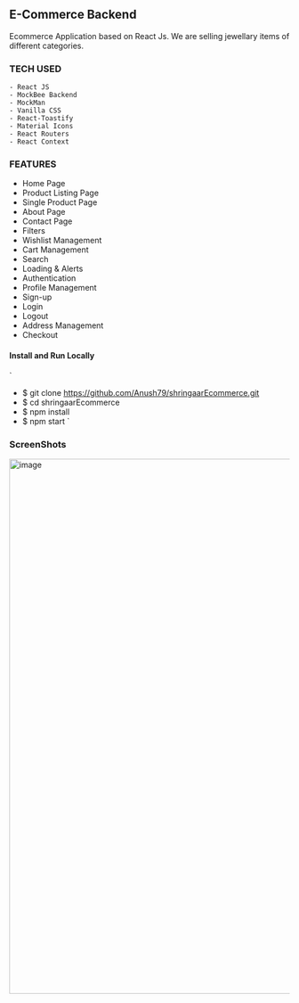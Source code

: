 ## E-Commerce Backend

Ecommerce Application based on React Js. We are selling jewellary items of different categories.

### TECH USED
```
- React JS
- MockBee Backend
- MockMan
- Vanilla CSS
- React-Toastify
- Material Icons
- React Routers
- React Context

```
### FEATURES
- Home Page
- Product Listing Page
- Single Product Page
- About Page
- Contact Page
- Filters 
- Wishlist Management
- Cart Management
- Search
- Loading & Alerts
- Authentication
- Profile Management
- Sign-up
- Login
- Logout
- Address Management
- Checkout

#### Install and Run Locally
`
* $ git clone https://github.com/Anush79/shringaarEcommerce.git
* $ cd shringaarEcommerce
* $ npm install
* $ npm start
`

### ScreenShots
<img width="960" alt="image" src="https://github.com/Anush79/shringaarEcommerce/assets/66175237/3159b570-5fbb-474b-a834-816d7910472f">

